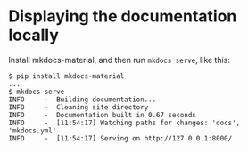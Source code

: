# Displaying the documentation locally

Install mkdocs-material, and then run `mkdocs serve`, like this:

```
$ pip install mkdocs-material
...
$ mkdocs serve
INFO     -  Building documentation...
INFO     -  Cleaning site directory
INFO     -  Documentation built in 0.67 seconds
INFO     -  [11:54:17] Watching paths for changes: 'docs', 'mkdocs.yml'
INFO     -  [11:54:17] Serving on http://127.0.0.1:8000/
```